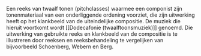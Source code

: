 Een reeks van twaalf tonen (pitchclasses) waarmee een componist zijn tonenmateriaal van een onderliggende  ordening voorziet, die zijn uitwerking heeft op het klankbeeld van de uiteindelijke compositie. De muziek die hieruit voortkomt wordt [[Dodecafonie (twaalftoonsmuziek)]] genoemd. Die uitwerking van gebruikte reeks en klankbeeld van de compositie is te illustreren door reeksen en reeksbehandeling te vergelijken van bijvoorbeeld Schoenberg, Webern en Berg. 